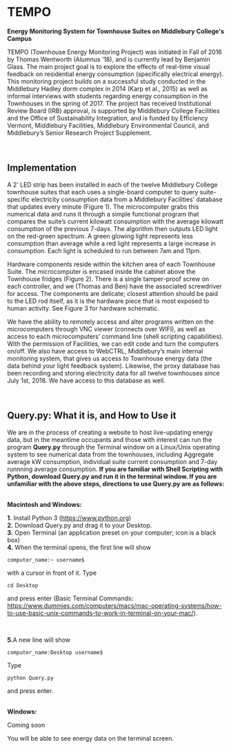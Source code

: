 # TEMPO
<b>Energy Monitoring System for Townhouse Suites on Middlebury College's Campus</b>

TEMPO (Townhouse Energy Monitoring Project) was initiated in Fall of 2016 by Thomas Wentworth (Alumnus ‘18), and is currently lead by Benjamin Glass. The main project goal is to explore the effects of real-time visual feedback on residential energy consumption (specifically electrical energy). This monitoring project builds on a successful study conducted in the Middlebury Hadley dorm complex in 2014 (Karp et al., 2015) as well as informal interviews with students regarding energy consumption in the Townhouses in the spring of 2017. The project has received Institutional Review Board (IRB) approval, is supported by Middlebury College Facilities and the Office of Sustainability Integration, and is funded by Efficiency Vermont, Middlebury Facilities, Middlebury Environmental Council, and Middlebury’s Senior Research Project Supplement.

<br>

<h2>Implementation</h2>

A 2’ LED strip has been installed in each of the twelve Middlebury College townhouse suites that each uses a single-board computer to query suite-specific electricity consumption data from a Middlebury Facilities’ database that updates every minute (Figure 1). The microcomputer grabs this numerical data and runs it through a simple functional program that compares the suite’s current kilowatt consumption with the average kilowatt consumption of the previous 7-days. The algorithm then outputs LED light on the red-green spectrum. A green glowing light represents less consumption than average while a red light represents a large increase in consumption. Each light is scheduled to run between 7am and 11pm. 

Hardware components reside within the kitchen area of each Townhouse Suite. The microcomputer is encased inside the cabinet above the Townhouse fridges (Figure 2). There is a single tamper-proof screw on each controller, and we (Thomas and Ben) have the associated screwdriver for access. The components are delicate; closest attention should be paid to the LED rod itself, as it is the hardware piece that is most exposed to human activity. See Figure 3 for hardware schematic.

We have the ability to remotely access and alter programs written on the microcomputers through VNC viewer (connects over WIFI), as well as access to each microcomputers’ command line (shell scripting capabilities). With the permission of Facilities, we can edit code and turn the computers on/off. We also have access to WebCTRL, Middlebury’s main internal monitoring system, that gives us access to Townhouse energy data (the data behind your light feedback system). Likewise, the proxy database has been recording and storing electricity data for all twelve townhouses since July 1st, 2018. We have access to this database as well. 

<br>

<h2> Query.py: What it is, and How to Use it</h2>

We are in the process of creating a website to host live-updating energy data, but in the meantime occupants and those with interest can run the program <b>Query.py</b> through the Terminal window on a Linux/Unix operating system to see numerical data from the townhouses, including Aggregate average kW consumption, individual suite current consumption and 7-day runnning average consumption. <b> If you are familiar with Shell Scripting with Python, download Query.py and run it in the terminal window. If you are unfamiliar with the above steps, directions to use Query.py are as follows: </b> <br><br>

<b>Macintosh and Windows:</b>

<b>1.</b> Install Python 3 (https://www.python.org)<br>
<b>2.</b> Download Query.py and drag it to your Desktop.<br>
<b>3.</b> Open Terminal (an application preset on your computer; icon is a black box)<br>
<b>4.</b> When the terminal opens, the first line will show
```
computer_name:~ username$
```

with a cursor in front of it. Type

```
cd Desktop
```

and press enter (Basic Terminal Commands: https://www.dummies.com/computers/macs/mac-operating-systems/how-to-use-basic-unix-commands-to-work-in-terminal-on-your-mac/).

<br>

<b> 5.</b>A new line will show
```
computer_name:Desktop username$
```

Type

```
python Query.py
```
and press enter.


<br>
<b>Windows:</b>

  Coming soon
  
  
You will be able to see energy data on the terminal screen. 
